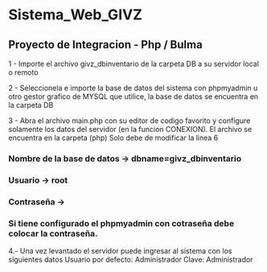 # Sistema_Web_GIVZ

## Proyecto de Integracion - Php / Bulma

1 - Importe el archivo givz_dbinventario de la carpeta DB a su servidor local o remoto

2 - Seleccionela e importe la base de datos del sistema con phpmyadmin u otro gestor grafico de MYSQL
que utilice, la base de datos se encuentra en la carpeta DB

3 - Abra el archivo main.php con su editor de codigo favorito y configure solamente los datos
del servidor (en la funcion CONEXION).
El archivo se encuentra en la carpeta (php) Solo debe de modificar la linea 6

### Nombre de la base de datos -> dbname=givz_dbinventario
### Usuario -> root
### Contraseña ->
### Si tiene configurado el phpmyadmin con cotraseña debe colocar la contraseña.

4.- Una vez levantado el servidor puede ingresar al sistema con los siguientes datos
Usuario por defecto: Administrador
Clave: Administrador
